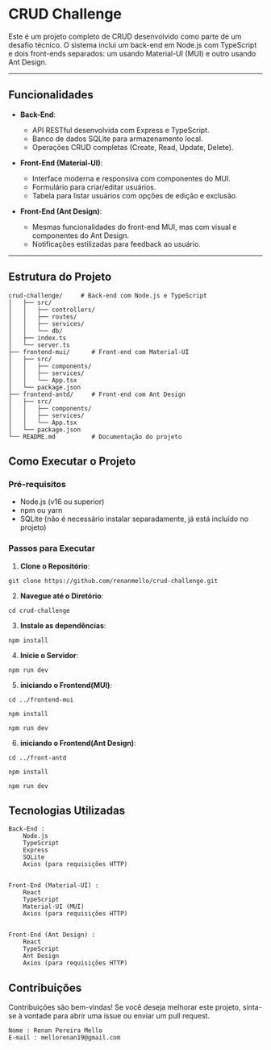 # CRUD Challenge

Este é um projeto completo de CRUD desenvolvido como parte de um desafio técnico. O sistema inclui um back-end em Node.js com TypeScript e dois front-ends separados: um usando Material-UI (MUI) e outro usando Ant Design.

---

## Funcionalidades

- **Back-End**:
  - API RESTful desenvolvida com Express e TypeScript.
  - Banco de dados SQLite para armazenamento local.
  - Operações CRUD completas (Create, Read, Update, Delete).

- **Front-End (Material-UI)**:
  - Interface moderna e responsiva com componentes do MUI.
  - Formulário para criar/editar usuários.
  - Tabela para listar usuários com opções de edição e exclusão.

- **Front-End (Ant Design)**:
  - Mesmas funcionalidades do front-end MUI, mas com visual e componentes do Ant Design.
  - Notificações estilizadas para feedback ao usuário.

---

## Estrutura do Projeto
```
crud-challenge/     # Back-end com Node.js e TypeScript
│   ├── src/
│   │   ├── controllers/
│   │   ├── routes/
│   │   ├── services/
│   │   └── db/
│   ├── index.ts
│   └── server.ts
├── frontend-mui/      # Front-end com Material-UI
│   ├── src/
│   │   ├── components/
│   │   ├── services/
│   │   └── App.tsx
│   └── package.json
├── frontend-antd/     # Front-end com Ant Design
│   ├── src/
│   │   ├── components/
│   │   ├── services/
│   │   └── App.tsx
│   └── package.json
└── README.md          # Documentação do projeto
```
## Como Executar o Projeto

### Pré-requisitos

- Node.js (v16 ou superior)
- npm ou yarn
- SQLite (não é necessário instalar separadamente, já está incluído no projeto)

### Passos para Executar
1. **Clone o Repositório**:
```
git clone https://github.com/renanmello/crud-challenge.git
```
2. **Navegue até o Diretório**:
```
cd crud-challenge
```
3. **Instale as dependências**:
```
npm install
```
4. **Inicie o Servidor**:
```
npm run dev
```
5. **iniciando o Frontend(MUI)**:
```
cd ../frontend-mui
```
```
npm install
```
```
npm run dev
```
6. **iniciando o Frontend(Ant Design)**:
```
cd ../front-antd
```
```
npm install
```
```
npm run dev
```
## Tecnologias Utilizadas 

    Back-End : 
        Node.js
        TypeScript
        Express
        SQLite
        Axios (para requisições HTTP)
         

    Front-End (Material-UI) : 
        React
        TypeScript
        Material-UI (MUI)
        Axios (para requisições HTTP)
         

    Front-End (Ant Design) : 
        React
        TypeScript
        Ant Design
        Axios (para requisições HTTP)
         
     

## Contribuições 

Contribuições são bem-vindas! Se você deseja melhorar este projeto, sinta-se à vontade para abrir uma issue ou enviar um pull request. 

    Nome : Renan Pereira Mello
    E-mail : mellorenan19@gmail.com
     
